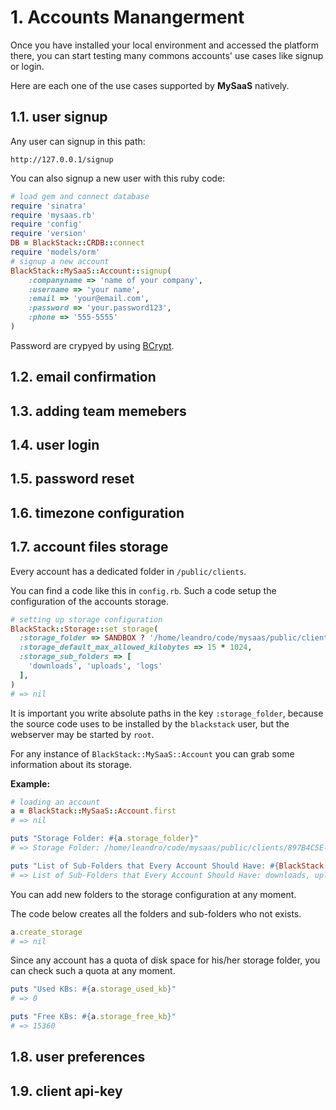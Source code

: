 
# 1. Accounts Manangerment

Once you have installed your local environment and accessed the platform there, you can start testing many commons accounts' use cases like signup or login.

Here are each one of the use cases supported by **MySaaS** natively.

## 1.1. user signup

Any user can signup in this path:

```
http://127.0.0.1/signup
```

You can also signup a new user with this ruby code:

```ruby
# load gem and connect database
require 'sinatra'
require 'mysaas.rb'
require 'config'
require 'version'
DB = BlackStack::CRDB::connect
require 'models/orm'
# signup a new account
BlackStack::MySaaS::Account::signup(
    :companyname => 'name of your company', 
    :username => 'your name',
    :email => 'your@email.com', 
    :password => 'your.password123',
    :phone => '555-5555'
)
```

Password are crypyed by using [BCrypt](https://github.com/bcrypt-ruby/bcrypt-ruby).

## 1.2. email confirmation

## 1.3. adding team memebers 

## 1.4. user login

## 1.5. password reset 

## 1.6. timezone configuration

## 1.7. account files storage 

Every account has a dedicated folder in `/public/clients`.

You can find a code like this in `config.rb`. Such a code setup the configuration of the accounts storage.

```ruby
# setting up storage configuration
BlackStack::Storage::set_storage(
  :storage_folder => SANDBOX ? '/home/leandro/code/mysaas/public/clients' : '/home/ubuntu/code/mysaas/public/clients',
  :storage_default_max_allowed_kilobytes => 15 * 1024,
  :storage_sub_folders => [
    'downloads', 'uploads', 'logs'
  ],
)
# => nil
```

It is important you write absolute paths in the key `:storage_folder`, because the source code uses to be installed by the `blackstack` user, but the webserver may be started by `root`.


For any instance of `BlackStack::MySaaS::Account` you can grab some information about its storage.

**Example:**

```ruby
# loading an account
a = BlackStack::MySaaS::Account.first
# => nil

puts "Storage Folder: #{a.storage_folder}"
# => Storage Folder: /home/leandro/code/mysaas/public/clients/897B4C5E-692E-400F-BC97-8EE0E3E1F1CF

puts "List of Sub-Folders that Every Account Should Have: #{BlackStack::Storage::storage_sub_folders.join(', ')}"
# => List of Sub-Folders that Every Account Should Have: downloads, uploads, logs
```


You can add new folders to the storage configuration at any moment.

The code below creates all the folders and sub-folders who not exists.

```ruby
a.create_storage
# => nil
```


Since any account has a quota of disk space for his/her storage folder, you can check such a quota at any moment.

```ruby
puts "Used KBs: #{a.storage_used_kb}"
# => 0

puts "Free KBs: #{a.storage_free_kb}"
# => 15360
```


## 1.8. user preferences

## 1.9. client api-key
